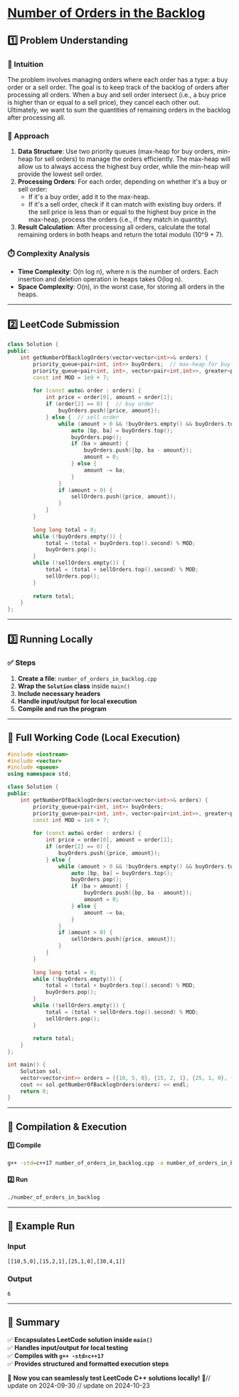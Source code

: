 # **[Number of Orders in the Backlog](https://leetcode.com/problems/number-of-orders-in-the-backlog/description/)**  

## **1️⃣ Problem Understanding**  
### **📌 Intuition**  
The problem involves managing orders where each order has a type: a buy order or a sell order. The goal is to keep track of the backlog of orders after processing all orders. When a buy and sell order intersect (i.e., a buy price is higher than or equal to a sell price), they cancel each other out. Ultimately, we want to sum the quantities of remaining orders in the backlog after processing all.

### **🚀 Approach**  
1. **Data Structure**: Use two priority queues (max-heap for buy orders, min-heap for sell orders) to manage the orders efficiently. The max-heap will allow us to always access the highest buy order, while the min-heap will provide the lowest sell order.
2. **Processing Orders**: For each order, depending on whether it's a buy or sell order:
   - If it's a buy order, add it to the max-heap.
   - If it's a sell order, check if it can match with existing buy orders. If the sell price is less than or equal to the highest buy price in the max-heap, process the orders (i.e., if they match in quantity).
3. **Result Calculation**: After processing all orders, calculate the total remaining orders in both heaps and return the total modulo \(10^9 + 7\).

### **⏱️ Complexity Analysis**  
- **Time Complexity**: O(n log n), where n is the number of orders. Each insertion and deletion operation in heaps takes O(log n).
- **Space Complexity**: O(n), in the worst case, for storing all orders in the heaps.

---  

## **2️⃣ LeetCode Submission**  
```cpp
class Solution {
public:
    int getNumberOfBacklogOrders(vector<vector<int>>& orders) {
        priority_queue<pair<int, int>> buyOrders;  // max-heap for buy orders
        priority_queue<pair<int, int>, vector<pair<int,int>>, greater<pair<int,int>>> sellOrders;  // min-heap for sell orders
        const int MOD = 1e9 + 7;
        
        for (const auto& order : orders) {
            int price = order[0], amount = order[1];
            if (order[2] == 0) {  // buy order
                buyOrders.push({price, amount});
            } else {  // sell order
                while (amount > 0 && !buyOrders.empty() && buyOrders.top().first >= price) {
                    auto [bp, ba] = buyOrders.top();
                    buyOrders.pop();
                    if (ba > amount) {
                        buyOrders.push({bp, ba - amount});
                        amount = 0;
                    } else {
                        amount -= ba;
                    }
                }
                if (amount > 0) {
                    sellOrders.push({price, amount});
                }
            }
        }
        
        long long total = 0;
        while (!buyOrders.empty()) {
            total = (total + buyOrders.top().second) % MOD;
            buyOrders.pop();
        }
        while (!sellOrders.empty()) {
            total = (total + sellOrders.top().second) % MOD;
            sellOrders.pop();
        }
        
        return total;
    }
};
```  

---  

## **3️⃣ Running Locally**  
### **✅ Steps**  
1. **Create a file**: `number_of_orders_in_backlog.cpp`  
2. **Wrap the `Solution` class** inside `main()`  
3. **Include necessary headers**  
4. **Handle input/output for local execution**  
5. **Compile and run the program**  

---  

## **📝 Full Working Code (Local Execution)**  
```cpp
#include <iostream>
#include <vector>
#include <queue>
using namespace std;

class Solution {
public:
    int getNumberOfBacklogOrders(vector<vector<int>>& orders) {
        priority_queue<pair<int, int>> buyOrders; 
        priority_queue<pair<int, int>, vector<pair<int,int>>, greater<pair<int,int>>> sellOrders;  
        const int MOD = 1e9 + 7;
        
        for (const auto& order : orders) {
            int price = order[0], amount = order[1];
            if (order[2] == 0) {  
                buyOrders.push({price, amount});
            } else {  
                while (amount > 0 && !buyOrders.empty() && buyOrders.top().first >= price) {
                    auto [bp, ba] = buyOrders.top();
                    buyOrders.pop();
                    if (ba > amount) {
                        buyOrders.push({bp, ba - amount});
                        amount = 0;
                    } else {
                        amount -= ba;
                    }
                }
                if (amount > 0) {
                    sellOrders.push({price, amount});
                }
            }
        }
        
        long long total = 0;
        while (!buyOrders.empty()) {
            total = (total + buyOrders.top().second) % MOD;
            buyOrders.pop();
        }
        while (!sellOrders.empty()) {
            total = (total + sellOrders.top().second) % MOD;
            sellOrders.pop();
        }
        
        return total;
    }
};

int main() {
    Solution sol;
    vector<vector<int>> orders = {{10, 5, 0}, {15, 2, 1}, {25, 1, 0}, {30, 4, 1}};
    cout << sol.getNumberOfBacklogOrders(orders) << endl;
    return 0;
}
```  

---  

## **🔧 Compilation & Execution**  
#### **1️⃣ Compile**  
```bash
g++ -std=c++17 number_of_orders_in_backlog.cpp -o number_of_orders_in_backlog
```  

#### **2️⃣ Run**  
```bash
./number_of_orders_in_backlog
```  

---  

## **🎯 Example Run**  
### **Input**  
```
[[10,5,0],[15,2,1],[25,1,0],[30,4,1]]
```  
### **Output**  
```
6
```  

---  

## **📌 Summary**  
✅ **Encapsulates LeetCode solution inside `main()`**  
✅ **Handles input/output for local testing**  
✅ **Compiles with `g++ -std=c++17`**  
✅ **Provides structured and formatted execution steps**  

🚀 **Now you can seamlessly test LeetCode C++ solutions locally!** 🚀// update on 2024-09-30
// update on 2024-10-23
